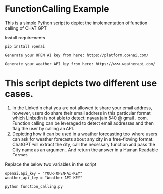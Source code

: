 # FunctionCalling Example
This is a simple Python script to depict the implementation of function calling of CHAT GPT

Install requirements
```
pip install openai
```

```
Generate your OPEN AI key from here: https://platform.openai.com/

Generate your weather API key from here: https://www.weatherapi.com/
```

# This script depicts two different use cases.
1. In the LinkedIn chat you are not allowed to share your email address, however, users do share their email address in this particular format which LinkedIn is not able to detect: nayan jain 540 @ gmail . com. Function calling can be leveraged to detect email addresses and then flag the user by calling an API. 
2. Depicting how it can be used in a weather forecasting tool where users can ask for weather forecasts about any city in a free-flowing format. ChatGPT will extract the city, call the necessary function and pass the City name as an argument. And return the answer in a Human Readable Format. 


Replace the below two variables in the script
```
openai.api_key = "YOUR-OPEN-AI-KEY"
weather_api_key = "Weather-API-KEY"
```

```
python function_calling.py
```
